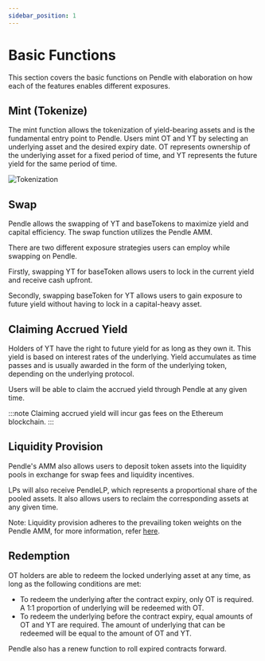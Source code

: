```yaml
---
sidebar_position: 1
---
```


# Basic Functions

This section covers the basic functions on Pendle with elaboration on how each of the features enables different exposures.


## Mint (Tokenize)

The mint function allows the tokenization of yield-bearing assets and is the fundamental entry point to Pendle. Users mint OT and YT by selecting an underlying asset and the desired expiry date. OT represents ownership of the underlying asset for a fixed period of time, and YT represents the future yield for the same period of time.

![Tokenization](/img/getting-started/basic-functions-1.png)


## Swap

Pendle allows the swapping of YT and baseTokens to maximize yield and capital efficiency. The swap function utilizes the Pendle AMM. 

There are two different exposure strategies users can employ while swapping on Pendle. 

Firstly, swapping YT for baseToken allows users to lock in the current yield and receive cash upfront.

Secondly, swapping baseToken for YT allows users to gain exposure to future yield without having to lock in a capital-heavy asset.


## Claiming Accrued Yield

Holders of YT have the right to future yield for as long as they own it. This yield is based on interest rates of the underlying. Yield accumulates as time passes and is usually awarded in the form of the underlying token, depending on the underlying protocol.

Users will be able to claim the accrued yield through Pendle at any given time.

:::note
Claiming accrued yield will incur gas fees on the Ethereum blockchain.
:::

## Liquidity Provision

Pendle's AMM also allows users to deposit token assets into the liquidity pools in exchange for swap fees and liquidity incentives.

LPs will also receive PendleLP, which represents a proportional share of the pooled assets. It also allows users to reclaim the corresponding assets at any given time.

Note: Liquidity provision adheres to the prevailing token weights on the Pendle AMM, for more information, refer [here](https://docs.pendle.finance/resources/pendle-amm-design-paper).


## Redemption

OT holders are able to redeem the locked underlying asset at any time, as long as the following conditions are met:

* To redeem the underlying after the contract expiry, only OT is required. A 1:1 proportion of underlying will be redeemed with OT.
* To redeem the underlying before the contract expiry, equal amounts of OT and YT are required. The amount of underlying that can be redeemed will be equal to the amount of OT and YT.

Pendle also has a renew function to roll expired contracts forward. 
